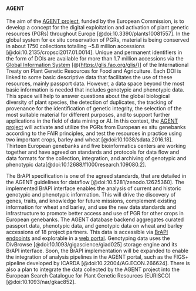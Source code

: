 <!-- Contribution BrAPI 2.0 paper
Suggested Authors: Matthias Lange, Patrick König, Stephan Weise, Gouripriya Davuluri, Suman Kumar, Joseph Ruff, Paul Kersey, Cyril Pommier, Michael Alaux, Erwan Le Floch -->
#### AGENT

<!-- Matthias Lange -->
The aim of the [AGENT project](https://www.agent-project.eu/), funded by the European Commission, is to develop a concept for the digital exploitation and activation of plant genetic resources (PGRs) throughout Europe [@doi:10.3390/plants10081557]. 
In the global system for ex situ conservation of PGRs, material is being conserved in about 1750 collections totalling ~5.8 million accessions [@doi:10.2135/cropsci2017.01.0014]. Unique and permanent identifiers in the form of DOIs are available for more than 1.7 million accessions via the [Global Information System](https://glis.fao.org/glis/) [@{https://glis.fao.org/glis/}] of the International Treaty on Plant Genetic Resources for Food and Agriculture. Each DOI is linked to some basic descriptive data that facilitates the use of these resources, mainly passport data. However, a data space beyond the most basic information is needed that includes genotypic and phenotypic data. This space will help to answer questions about the global biological diversity of plant species, the detection of duplicates, the tracking of provenance for the identification of genetic integrity, the selection of the most suitable material for different purposes, and to support further applications in the field of data mining or AI. In this context, the [AGENT project](https://www.agent-project.eu/) will activate and utilize the PGRs from European ex situ genebanks according to the FAIR principles, and test the resources in practice using two important crops, barley and wheat [@doi:10.1038/sdata.2016.18]. Thirteen European genebanks and five bioinformatics centers are working together and have agreed on standards and protocols for data flow and data formats for the collection, integration, and archiving of genotypic and phenotypic data[@doi:10.12688/f1000research.109080.2].

The BrAPI specification is one of the agreed standards, that are detailed in the AGENT guidelines for dataflow [@doi:10.5281/zenodo.12625360]. The implemented BrAPI interface enables the analysis of current and historic genotypic and phenotypic information. This will drive the discovery of genes, traits, and knowledge for future missions, complement existing information for wheat and barley, and use the new data standards and infrastructure to promote better access and use of PGR for other crops in European genebanks. The AGENT database backend aggregates curated passport data, phenotypic data, and genotypic data on wheat and barley accessions of 18 project partners. This data is accessible via [BrAPI endpoints](https://github.com/AGENTproject/BrAPI) and explorable in a [web portal](https://agent.ipk-gatersleben.de). Genotyping data uses the DivBrowse [@doi:10.1093/gigascience/giad025] storage engine and its BrAPI interface. Soon, the BrAPI implementation will be expanded to enable the integration of analysis pipelines in the AGENT portal, such as the FIGS+ pipeline developed by ICARDA [@doi:10.22004/AG.ECON.266624]. There is also a plan to integrate the data collected by the AGENT project into the European Search Catalogue for Plant Genetic Resources (EURISCO) [@doi:10.1093/nar/gkac852].
<!-- ![Figure Data flow of genotypic data from AGENT partner databases](images/AGENT_Genotyping_Data_Flow.png){#fig:AGENT_Genotyping_Data_Flow width="100%"} -->
<!-- ![Figure AGENT Portal](images/AGENT_Web_Frontend.png){#fig:AGENT_Web_Frontend width="100%"} -->

